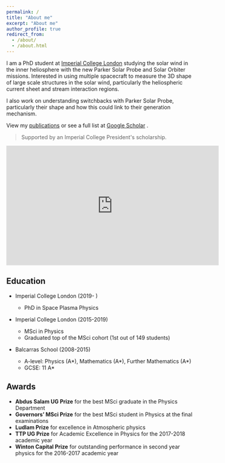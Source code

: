 ```yaml
---
permalink: /
title: "About me"
excerpt: "About me"
author_profile: true
redirect_from: 
  - /about/
  - /about.html
---
```


I am a PhD student at [Imperial College London](https://www.imperial.ac.uk/space-and-atmospheric-physics) studying the solar wind in the inner heliosphere with the new Parker Solar Probe and Solar Orbiter missions. Interested in using multiple spacecraft to measure the 3D shape of large scale structures in the solar wind, particularly the heliospheric current sheet and stream interaction regions.

I also work on understanding switchbacks with Parker Solar Probe, particularly their shape and how this could link to their generation mechanism.

View my <a href="/publications/">publications</a> or see a full list at [Google Scholar](https://scholar.google.com/citations?user=59iEPNwAAAAJ) <i class="fas fa-graduation-cap"></i>.

> Supported by an Imperial College President's scholarship.


<iframe width="560" height="315" src="https://www.youtube.com/embed/rI2yBMnZMpU" title="YouTube video player" frameborder="0" allow="accelerometer; autoplay; clipboard-write; encrypted-media; gyroscope; picture-in-picture" allowfullscreen></iframe>


## Education

* Imperial College London (2019- )
  * PhD in Space Plasma Physics

* Imperial College London (2015-2019)
  * MSci in Physics
  * Graduated top of the MSci cohort (1st out of 149 students)  

* Balcarras School (2008-2015)
  * A-level: Physics (A\*), Mathematics (A\*), Further Mathematics (A\*)
  * GCSE: 11 A\*

## Awards

* **Abdus Salam UG Prize** for the best MSci graduate in the Physics Department
* **Governors’ MSci Prize** for the best MSci student in Physics at the final examinations
* **Ludlam Prize** for excellence in Atmospheric physics
* **TTP UG Prize** for Academic Excellence in Physics for the 2017-2018 academic year
* **Winton Capital Prize** for outstanding performance in second year physics for the 2016-2017 academic year
